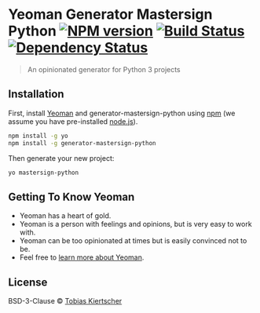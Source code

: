 # Yeoman Generator Mastersign Python [![NPM version][npm-image]][npm-url] [![Build Status][travis-image]][travis-url] [![Dependency Status][daviddm-image]][daviddm-url]

> An opinionated generator for Python 3 projects

## Installation

First, install [Yeoman](http://yeoman.io) and generator-mastersign-python using [npm](https://www.npmjs.com/) (we assume you have pre-installed [node.js](https://nodejs.org/)).

```bash
npm install -g yo
npm install -g generator-mastersign-python
```

Then generate your new project:

```bash
yo mastersign-python
```

## Getting To Know Yeoman

 * Yeoman has a heart of gold.
 * Yeoman is a person with feelings and opinions, but is very easy to work with.
 * Yeoman can be too opinionated at times but is easily convinced not to be.
 * Feel free to [learn more about Yeoman](http://yeoman.io/).

## License

BSD-3-Clause © [Tobias Kiertscher](https://www.mastersign.de/)

[npm-image]: https://badge.fury.io/js/generator-mastersign-python.svg
[npm-url]: https://npmjs.org/package/generator-mastersign-python
[travis-image]: https://travis-ci.org/mastersign/generator-mastersign-python.svg?branch=master
[travis-url]: https://travis-ci.org/mastersign/generator-mastersign-python
[daviddm-image]: https://david-dm.org/mastersign/generator-mastersign-python.svg?theme=shields.io
[daviddm-url]: https://david-dm.org/mastersign/generator-mastersign-python
